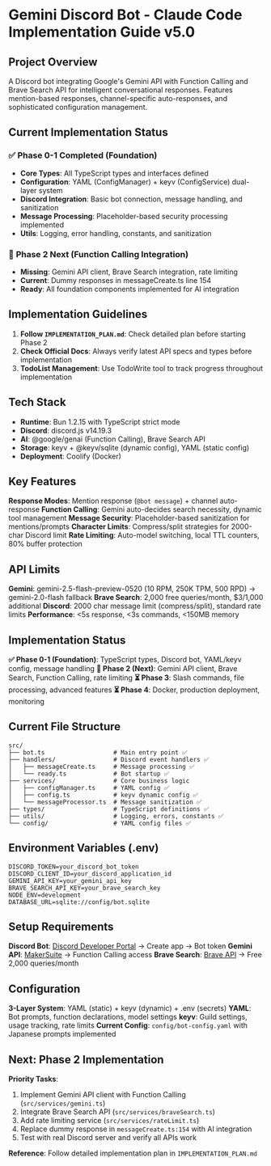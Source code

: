 # Gemini Discord Bot - Claude Code Implementation Guide v5.0

## Project Overview

A Discord bot integrating Google's Gemini API with Function Calling and Brave Search API for intelligent conversational responses. Features mention-based responses, channel-specific auto-responses, and sophisticated configuration management.

## Current Implementation Status

### ✅ **Phase 0-1 Completed (Foundation)**

- **Core Types**: All TypeScript types and interfaces defined
- **Configuration**: YAML (ConfigManager) + keyv (ConfigService) dual-layer system
- **Discord Integration**: Basic bot connection, message handling, and sanitization
- **Message Processing**: Placeholder-based security processing implemented
- **Utils**: Logging, error handling, constants, and sanitization

### 🚧 **Phase 2 Next (Function Calling Integration)**

- **Missing**: Gemini API client, Brave Search integration, rate limiting
- **Current**: Dummy responses in messageCreate.ts line 154
- **Ready**: All foundation components implemented for AI integration

## Implementation Guidelines

1. **Follow `IMPLEMENTATION_PLAN.md`**: Check detailed plan before starting Phase 2
2. **Check Official Docs**: Always verify latest API specs and types before implementation
3. **TodoList Management**: Use TodoWrite tool to track progress throughout implementation

## Tech Stack

- **Runtime**: Bun 1.2.15 with TypeScript strict mode
- **Discord**: discord.js v14.19.3
- **AI**: @google/genai (Function Calling), Brave Search API
- **Storage**: keyv + @keyv/sqlite (dynamic config), YAML (static config)
- **Deployment**: Coolify (Docker)

## Key Features

**Response Modes**: Mention response (`@bot message`) + channel auto-response
**Function Calling**: Gemini auto-decides search necessity, dynamic tool management
**Message Security**: Placeholder-based sanitization for mentions/prompts
**Character Limits**: Compress/split strategies for 2000-char Discord limit
**Rate Limiting**: Auto-model switching, local TTL counters, 80% buffer protection

## API Limits

**Gemini**: gemini-2.5-flash-preview-0520 (10 RPM, 250K TPM, 500 RPD) → gemini-2.0-flash fallback
**Brave Search**: 2,000 free queries/month, $3/1,000 additional
**Discord**: 2000 char message limit (compress/split), standard rate limits
**Performance**: <5s response, <3s commands, <150MB memory

## Implementation Status

**✅ Phase 0-1 (Foundation)**: TypeScript types, Discord bot, YAML/keyv config, message handling
**🚧 Phase 2 (Next)**: Gemini API client, Brave Search, Function Calling, rate limiting
**⏳ Phase 3**: Slash commands, file processing, advanced features
**⏳ Phase 4**: Docker, production deployment, monitoring

## Current File Structure

```
src/
├── bot.ts                   # Main entry point ✅
├── handlers/                # Discord event handlers ✅
│   ├── messageCreate.ts     # Message processing ✅
│   └── ready.ts             # Bot startup ✅
├── services/                # Core business logic
│   ├── configManager.ts     # YAML config ✅
│   ├── config.ts            # keyv dynamic config ✅
│   └── messageProcessor.ts  # Message sanitization ✅
├── types/                   # TypeScript definitions ✅
├── utils/                   # Logging, errors, constants ✅
└── config/                  # YAML config files ✅
```

## Environment Variables (.env)

```env
DISCORD_TOKEN=your_discord_bot_token
DISCORD_CLIENT_ID=your_discord_application_id
GEMINI_API_KEY=your_gemini_api_key
BRAVE_SEARCH_API_KEY=your_brave_search_key
NODE_ENV=development
DATABASE_URL=sqlite://config/bot.sqlite
```

## Setup Requirements

**Discord Bot**: [Discord Developer Portal](https://discord.com/developers/applications) → Create app → Bot token
**Gemini API**: [MakerSuite](https://makersuite.google.com/app/apikey) → Function Calling access
**Brave Search**: [Brave API](https://api.search.brave.com/) → Free 2,000 queries/month

## Configuration

**3-Layer System**: YAML (static) + keyv (dynamic) + .env (secrets)
**YAML**: Bot prompts, function declarations, model settings
**keyv**: Guild settings, usage tracking, rate limits
**Current Config**: `config/bot-config.yaml` with Japanese prompts implemented

## Next: Phase 2 Implementation

**Priority Tasks**:

1. Implement Gemini API client with Function Calling (`src/services/gemini.ts`)
2. Integrate Brave Search API (`src/services/braveSearch.ts`)
3. Add rate limiting service (`src/services/rateLimit.ts`)
4. Replace dummy response in `messageCreate.ts:154` with AI integration
5. Test with real Discord server and verify all APIs work

**Reference**: Follow detailed implementation plan in `IMPLEMENTATION_PLAN.md`
